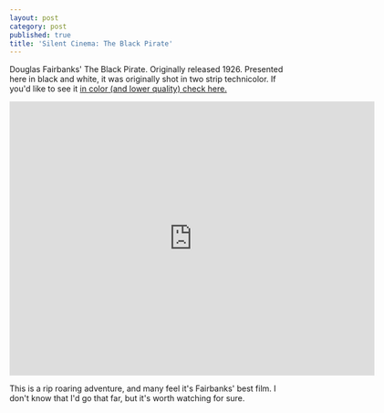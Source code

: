 ```yaml
---
layout: post
category: post
published: true
title: 'Silent Cinema: The Black Pirate'
---
```

Douglas Fairbanks' The Black Pirate. Originally released 1926. Presented here in black and white, it was originally shot in two strip technicolor. If you'd like to see it [in color (and lower quality) check here.](https://en.wikipedia.org/wiki/File:The_Black_Pirate_(1926).webm)

<iframe src="https://archive.org/embed/TheBlackPirate720p1926" width="640" height="480" frameborder="0" webkitallowfullscreen="true" mozallowfullscreen="true" allowfullscreen></iframe>

This is a rip roaring adventure, and many feel it's Fairbanks' best film. I don't know that I'd go that far, but it's worth watching for sure.
